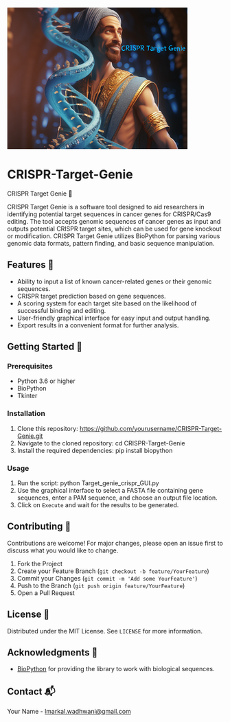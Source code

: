 ![Target Genie Image](./Target%20Genie%20image.png)

# CRISPR-Target-Genie
CRISPR Target Genie 🧬

CRISPR Target Genie is a software tool designed to aid researchers in identifying potential target sequences in cancer genes for CRISPR/Cas9 editing. The tool accepts genomic sequences of cancer genes as input and outputs potential CRISPR target sites, which can be used for gene knockout or modification. CRISPR Target Genie utilizes BioPython for parsing various genomic data formats, pattern finding, and basic sequence manipulation.

## Features 🚀
- Ability to input a list of known cancer-related genes or their genomic sequences.
- CRISPR target prediction based on gene sequences.
- A scoring system for each target site based on the likelihood of successful binding and editing.
- User-friendly graphical interface for easy input and output handling.
- Export results in a convenient format for further analysis.

## Getting Started 🏁
### Prerequisites
- Python 3.6 or higher
- BioPython
- Tkinter

### Installation
1. Clone this repository:
   https://github.com/yourusername/CRISPR-Target-Genie.git
2. Navigate to the cloned repository:
   cd CRISPR-Target-Genie
3. Install the required dependencies:
   pip install biopython

### Usage
1. Run the script: python Target_genie_crispr_GUI.py
2. Use the graphical interface to select a FASTA file containing gene sequences, enter a PAM sequence, and choose an output file location.
3. Click on `Execute` and wait for the results to be generated.

## Contributing 🤝
Contributions are welcome! For major changes, please open an issue first to discuss what you would like to change.

1. Fork the Project
2. Create your Feature Branch (`git checkout -b feature/YourFeature`)
3. Commit your Changes (`git commit -m 'Add some YourFeature'`)
4. Push to the Branch (`git push origin feature/YourFeature`)
5. Open a Pull Request

## License 📄
Distributed under the MIT License. See `LICENSE` for more information.

## Acknowledgments 🙌
- [BioPython](https://biopython.org/) for providing the library to work with biological sequences.

## Contact 📬
Your Name - lmarkal.wadhwani@gmail.com

   
   
   

   





